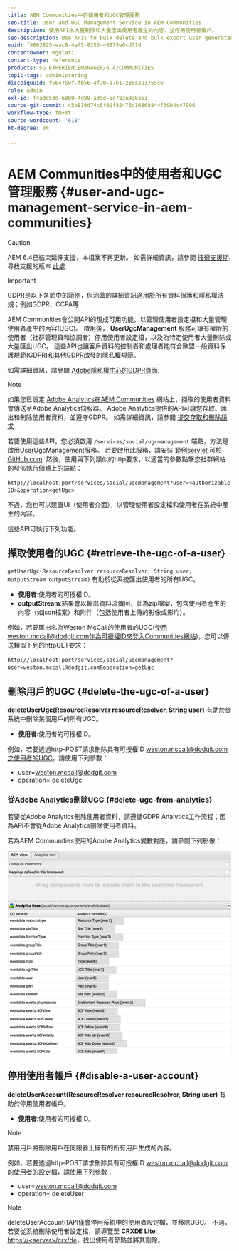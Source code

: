 ```yaml
---
title: AEM Communities中的使用者和UGC管理服務
seo-title: User and UGC Management Service in AEM Communities
description: 使用API來大量刪除和大量匯出使用者產生的內容，並停用使用者帳戶。
seo-description: Use APIs to bulk delete and bulk export user generated content, and disable user account.
uuid: f4663825-eac8-4ef5-8253-46875e0cd71d
contentOwner: mgulati
content-type: reference
products: SG_EXPERIENCEMANAGER/6.4/COMMUNITIES
topic-tags: administering
discoiquuid: f564759f-fb56-4f70-a7b1-286a223755c6
role: Admin
exl-id: f4adc53d-6809-4d89-a3dd-5d783e938a63
source-git-commit: c5b816d74c6f02f85476d16868844f39b4c47996
workflow-type: tm+mt
source-wordcount: '618'
ht-degree: 0%

---
```


# AEM Communities中的使用者和UGC管理服務 {#user-and-ugc-management-service-in-aem-communities}

>[!CAUTION]
>
>AEM 6.4已結束延伸支援，本檔案不再更新。 如需詳細資訊，請參閱 [技術支援期](https://helpx.adobe.com//tw/support/programs/eol-matrix.html). 尋找支援的版本 [此處](https://experienceleague.adobe.com/docs/).

>[!IMPORTANT]
>
>GDPR是以下各節中的範例，但涵蓋的詳細資訊適用於所有資料保護和隱私權法規；例如GDPR、CCPA等

AEM Communities會公開API的現成可用功能，以管理使用者設定檔和大量管理使用者產生的內容(UGC)。 啟用後， **UserUgcManagement** 服務可讓有權限的使用者（社群管理員和協調者）停用使用者設定檔，以及為特定使用者大量刪除或大量匯出UGC。 這些API也讓客戶資料的控制者和處理者能符合歐盟一般資料保護規範(GDPR)和其他GDPR啟發的隱私權規範。

如需詳細資訊，請參閱 [Adobe隱私權中心的GDPR頁面](https://www.adobe.com/privacy/general-data-protection-regulation.html).

>[!NOTE]
>
>如果您已設定 [Adobe Analytics在AEM Communities](analytics.md) 網站上，擷取的使用者資料會傳送至Adobe Analytics伺服器。 Adobe Analytics提供的API可讓您存取、匯出和刪除使用者資料，並遵守GDPR。 如需詳細資訊，請參閱 [提交存取和刪除請求](https://experienceleague.adobe.com/docs/analytics/admin/data-governance/gdpr-submit-access-delete.html).

若要使用這些API，您必須啟用 `/services/social/ugcmanagement` 端點，方法是啟用UserUgcManagement服務。 若要啟用此服務，請安裝 [範例servlet](https://github.com/Adobe-Marketing-Cloud/aem-communities-ugc-migration/tree/main/bundles/communities-ugc-management-servlet) 可於 [GitHub.com](https://github.com/Adobe-Marketing-Cloud/aem-communities-ugc-migration/tree/main/bundles/communities-ugc-management-servlet). 然後，使用與下列類似的http要求，以適當的參數點擊您社群網站的發佈執行個體上的端點：

`http://localhost:port/services/social/ugcmanagement?user=<authorizable ID>&operation<getUgc>`

不過，您也可以建置UI（使用者介面），以管理使用者設定檔和使用者在系統中產生的內容。

這些API可執行下列功能。

## 擷取使用者的UGC {#retrieve-the-ugc-of-a-user}

`getUserUgc(ResourceResolver resourceResolver, String user, OutputStream outputStream)` 有助於從系統匯出使用者的所有UGC。

* **使用者**:使用者的可授權ID。
* **outputStream**:結果會以輸出資料流傳回，此為zip檔案，包含使用者產生的內容（如json檔案）和附件（包括使用者上傳的影像或影片）。

例如，若要匯出名為Weston McCall的使用者的UGC(使用weston.mccall@dodgit.com作為可授權ID來登入Communities網站)，您可以傳送類似下列的httpGET要求：

`http://localhost:port/services/social/ugcmanagement?user=weston.mccall@dodgit.com&operation=getUgc`

## 刪除用戶的UGC {#delete-the-ugc-of-a-user}

**deleteUserUgc(ResourceResolver resourceResolver, String user)** 有助於從系統中刪除某個用戶的所有UGC。

* **使用者**:使用者的可授權ID。

例如，若要透過http-POST請求刪除具有可授權ID weston.mccall@dodgit.com之使用者的UGC，請使用下列參數：

* user=weston.mccall@dodgit.com
* operation= deleteUgc

### 從Adobe Analytics刪除UGC {#delete-ugc-from-analytics}

若要從Adobe Analytics刪除使用者資料，請遵循GDPR Analytics工作流程；因為API不會從Adobe Analytics刪除使用者資料。

若為AEM Communities使用的Adobe Analytics變數對應，請參閱下列影像：

![AEM Communities變數對應至Adobe Analytics](assets/Analytics-Communities-Mapping.png)

## 停用使用者帳戶 {#disable-a-user-account}

**deleteUserAccount(ResourceResolver resourceResolver, String user)** 有助於停用使用者帳戶。

* **使用者**:使用者的可授權ID。

>[!NOTE]
>
>禁用用戶將刪除用戶在伺服器上擁有的所有用戶生成的內容。

例如，若要透過http-POST請求刪除具有可授權ID weston.mccall@dodgit.com的使用者的設定檔，請使用下列參數：

* user=weston.mccall@dodgit.com
* operation= deleteUser

>[!NOTE]
>
>deleteUserAccount()API僅會停用系統中的使用者設定檔，並移除UGC。 不過，若要從系統刪除使用者設定檔，請導覽至 **CRXDE Lite**: [https://&lt;server>/crx/de](http://localhost:4502/crx/de)，找出使用者節點並將其刪除。
